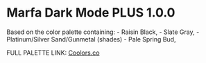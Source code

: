 # Marfa Dark Mode PLUS 1.0.0

Based on the color palette containing:
    - Raisin Black,
    - Slate Gray,
    - Platinum/Silver Sand/Gunmetal (shades)
    - Pale Spring Bud,

FULL PALETTE LINK: [Coolors.co](https://coolors.co/2a2828-70798c-e9724c-e5e9ec-cfd2b2)